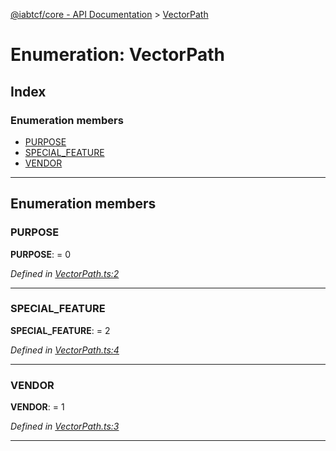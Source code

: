 [@iabtcf/core - API Documentation](../README.md) > [VectorPath](../enums/vectorpath.md)

# Enumeration: VectorPath

## Index

### Enumeration members

* [PURPOSE](vectorpath.md#purpose)
* [SPECIAL_FEATURE](vectorpath.md#special_feature)
* [VENDOR](vectorpath.md#vendor)

---

## Enumeration members

<a id="purpose"></a>

###  PURPOSE

**PURPOSE**:  = 0

*Defined in [VectorPath.ts:2](https://github.com/chrispaterson/iabtcf-es/blob/0fbe340/modules/core/src/VectorPath.ts#L2)*

___
<a id="special_feature"></a>

###  SPECIAL_FEATURE

**SPECIAL_FEATURE**:  = 2

*Defined in [VectorPath.ts:4](https://github.com/chrispaterson/iabtcf-es/blob/0fbe340/modules/core/src/VectorPath.ts#L4)*

___
<a id="vendor"></a>

###  VENDOR

**VENDOR**:  = 1

*Defined in [VectorPath.ts:3](https://github.com/chrispaterson/iabtcf-es/blob/0fbe340/modules/core/src/VectorPath.ts#L3)*

___

